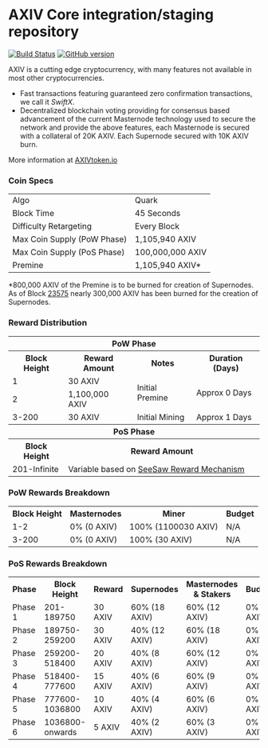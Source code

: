 AXIV Core integration/staging repository
=====================================

[![Build Status](https://travis-ci.org/AXIV-Project/AXIV.svg?branch=master)](https://travis-ci.org/AXIV-Project/AXIV) [![GitHub version](https://badge.fury.io/gh/AXIV-Project%2FAXIV.svg)](https://badge.fury.io/gh/AXIV-Project%2FAXIV)

AXIV is a cutting edge cryptocurrency, with many features not available in most other cryptocurrencies.
- Fast transactions featuring guaranteed zero confirmation transactions, we call it _SwiftX_.
- Decentralized blockchain voting providing for consensus based advancement of the current Masternode
  technology used to secure the network and provide the above features, each Masternode is secured
  with a collateral of 20K AXIV. Each Supernode secured with 10K AXIV burn.

More information at [AXIVtoken.io](http://www.AXIVtoken.io)

### Coin Specs
<table>
<tr><td>Algo</td><td>Quark</td></tr>
<tr><td>Block Time</td><td>45 Seconds</td></tr>
<tr><td>Difficulty Retargeting</td><td>Every Block</td></tr>
<tr><td>Max Coin Supply (PoW Phase)</td><td>1,105,940 AXIV</td></tr>
<tr><td>Max Coin Supply (PoS Phase)</td><td>100,000,000 AXIV</td></tr>
<tr><td>Premine</td><td>1,105,940 AXIV*</td></tr>
</table>

*800,000 AXIV of the Premine is to be burned for creation of Supernodes.  As of Block [23575](http://AXIVtoken.io:8181/block/d1c76ba65be8748cc350f44884b8a084fc9f9de9dfd03dccf147cfd1d4388781) nearly 300,000 AXIV has been burned for the creation of Supernodes.

### Reward Distribution

<table>
<th colspan=4>PoW Phase</th>
<tr><th>Block Height</th><th>Reward Amount</th><th>Notes</th><th>Duration (Days)</th></tr>
<tr><td>1</td><td>30 AXIV</td><td rowspan=2>Initial Premine</td><td rowspan=2> Approx 0 Days</td></tr>
<tr><td>2</td><td>1,100,000 AXIV</td></tr>
<tr><td>3-200</td><td>30 AXIV</td><td rowspan=1>Initial Mining</td><td rowspan=1> Approx 1 Days</td></tr>
<tr><th colspan=4>PoS Phase</th></tr>
<tr><th>Block Height</th><th colspan=3>Reward Amount</th></tr>
<tr><td>201-Infinite</td><td colspan=3>Variable based on <a href="https://AXIV.org/knowledge-base/see-saw-rewards-mechanism/">SeeSaw Reward Mechanism</a></td></tr>
</table>

### PoW Rewards Breakdown

<table>
<th>Block Height</th><th>Masternodes</th><th>Miner</th><th>Budget</th>
<tr><td>1-2</td><td>0% (0 AXIV)</td><td>100% (1100030 AXIV)</td><td>N/A</td></tr>
<tr><td>3-200</td><td>0% (0 AXIV)</td><td>100% (30 AXIV)</td><td>N/A</td></tr>
</table>

### PoS Rewards Breakdown

<table>
<th>Phase</th><th>Block Height</th><th>Reward</th><th>Supernodes</th><th>Masternodes & Stakers</th><th>Budget</th>
<tr><td>Phase 1</td><td>201-189750</td><td>30 AXIV</td><td>60% (18 AXIV)</td><td>60% (12 AXIV)</td><td>0% (0 AXIV)</td></tr>
<tr><td>Phase 2</td><td>189750-259200</td><td>30 AXIV</td><td>40% (12 AXIV)</td><td>60% (18 AXIV)</td><td>0% (0 AXIV)</td></tr>
<tr><td>Phase 3</td><td>259200-518400</td><td>20 AXIV</td><td>40% (8 AXIV)</td><td>60% (12 AXIV)</td><td>0% (0 AXIV)</td></tr>
<tr><td>Phase 4</td><td>518400-777600</td><td>15 AXIV</td><td>40% (6 AXIV)</td><td>60% (9 AXIV)</td><td>0% (0 AXIV)</td></tr>
<tr><td>Phase 5</td><td>777600-1036800</td><td>10 AXIV</td><td>40% (4 AXIV)</td><td>60% (6 AXIV)</td><td>0% (0 AXIV)</td></tr>
<tr><td>Phase 6</td><td>1036800-onwards</td><td>5 AXIV</td><td>40% (2 AXIV)</td><td>60% (3 AXIV)</td><td>0% (0 AXIV)</td></tr>
</table>
